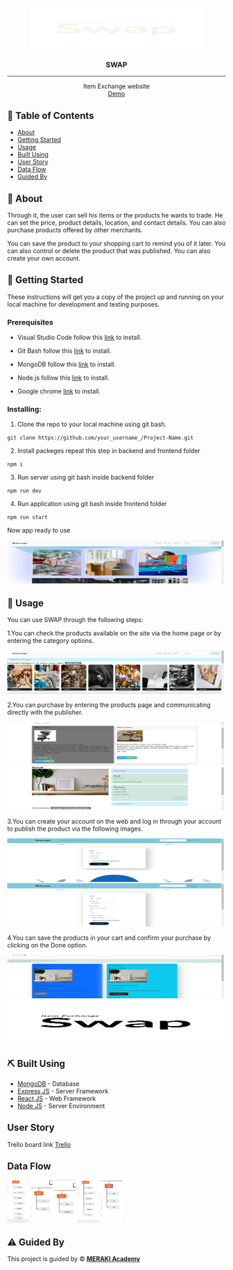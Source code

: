 <p align="center">


 <img  width="400px" height="100px" src="./frontend/src/components/images/Swap-logos_transparent.png" alt="Project logo" >
 
</p>

<h3 align="center">SWAP
</h3>

---

<p align="center"> Item Exchange website 
    <br> 
<a href=''>Demo</a>
    <br> 
</p>

## 📝 Table of Contents

- [About](#about)
- [Getting Started](#getting_started)
- [Usage](#usage)
- [Built Using](#built_using)
- [User Story](#user_story)
- [Data Flow](#data_flow)
- [Guided By](#guided_by)

## 🧐 About <a name = "about"></a>

Through it, the user can sell his items or the products he wants to trade. He can set the price, product details, location, and contact details. You can also purchase products offered by other merchants.

You can save the product to your shopping cart to remind you of it later. You can also control or delete the product that was published. You can also create your own account.

## 🏁 Getting Started <a name = "getting_started"></a>

These instructions will get you a copy of the project up and running on your local machine for development and testing purposes.

### Prerequisites

- Visual Studio Code follow this <a href='https://code.visualstudio.com/download'>link</a> to install.
- Git Bash follow this <a href='https://www.git-scm.com/downloads'>link</a> to install.
- MongoDB follow this <a href='https://www.mongodb.com/try/download/community'>link</a> to install.

- Node.js follow this <a href='https://nodejs.org/en/download'>link</a> to install.

- Google chrome <a href='https://www.google.com.sa/intl/ar/chrome/?brand=CHBD&gclid=Cj0KCQiAtaOtBhCwARIsAN_x-3I-OtXlgHPNzJu9aEhzqYhVWzlbHrj-xFFClwalaLC6wee-ujbVccIaAjlQEALw_wcB&gclsrc=aw.ds'>link</a> to install.

### Installing:

1. Clone the repo to your local machine using git bash.

```
git clone https://github.com/your_username_/Project-Name.git
```

2. Install packeges repeat this step in backend and frontend folder

```
npm i
```

3. Run server using git bash inside backend folder

```
npm run dev
```

4. Run application using git bash inside frontend folder

```
npm run start
```

Now app ready to use

<img  width="500px" height="100px" src="./frontend/src/components/images/Screenshot (16).png" alt="Project logo" >

## 🎈 Usage <a name="usage"></a>

You can use SWAP through the following steps:

1.You can check the products available on the site via the home page or by entering the category options.

<img  width="500px" height="100px" src="./frontend/src/components/images/category.png" alt="Project logo" >

2.You can purchase by entering the products page and communicating directly with the publisher.

<img  width="500px" height="100px" src="./frontend/src/components/images/items.png" alt="Project logo" >

<img  width="500px" height="100px" src="./frontend/src/components/images/item page.png" alt="Project logo" >

3.You can create your account on the web and log in through your account to publish the product via the following images.

<img  width="500px" height="100px" src="./frontend/src/components/images/login.png" alt="Project logo" >

<img  width="500px" height="100px" src="./frontend/src/components/images/register.png" alt="Project logo" >

4.You can save the products in your cart and confirm your purchase by clicking on the Done option.

<img  width="500px" height="100px" src="./frontend/src/components/images/chekout.png" alt="Project logo" >
<img  width="500px" height="100px" src="./frontend/src/components/images/Swap-logos_black.png" alt="Project logo" >

## ⛏️ Built Using <a name = "built_using"></a>

- [MongoDB](https://www.mongodb.com/) - Database
- [Express JS](https://expressjs.com/) - Server Framework
- [React JS](https://https://reactjs.org/) - Web Framework
- [Node JS](https://nodejs.org/en/) - Server Environment

## User Story <a name = "#user_story"></a>

Trello board link
<a href='https://trello.com/b/YlHcInRS/project-4'>Trello</a>

## Data Flow <a name = "#data_flow"></a>

<img  width="50px" height="100px" src="./frontend/src/components/images/Screenshot (10).png" alt="Project logo" >
<img  width="50px" height="100px" src="./frontend/src/components/images/Screenshot (8).png" alt="Project logo" >
<img  width="50px" height="100px" src="./frontend/src/components/images/Screenshot (7).png" alt="Project logo" >
<img  width="50px" height="100px" src="./frontend/src/components/images/Screenshot (11).png" alt="Project logo" >
<img  width="50px" height="100px" src="./frontend/src/components/images/Screenshot (12).png" alt="Project logo" >

## ⚠️ Guided By <a name = "guided_by"></a>

This project is guided by ©️ **[MERAKI Academy](https://www.meraki-academy.org)**